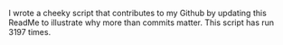 I wrote a cheeky script that contributes to my Github by updating this ReadMe to illustrate why more than commits matter. This script has run 3197 times.